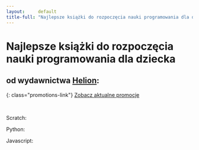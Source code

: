 ```yaml
---
layout:     default
title-full: "Najlepsze książki do rozpoczęcia nauki programowania dla dziecka"
---
```


# Najlepsze książki do rozpoczęcia nauki programowania dla dziecka
## od wydawnictwa [Helion](https://helion.pl/view/9102Q):

{: class="promotions-link"}
[Zobacz aktualne promocje](https://helion.pl/page/9102Q/promocje)


<br>

Scratch:

<div class="book">
    <script src="https://helion.pl/plugins/new/ksiazkasm.phi?id=scrabt&nr=9102Q&size=181&utf8=1"></script>
</div>

<div class="book">
    <script src="https://helion.pl/plugins/new/ksiazkasm.phi?id=a_03cg&nr=9102Q&size=181&utf8=1"></script>
</div>

<div class="book">
    <script src="https://helion.pl/plugins/new/ksiazkasm.phi?id=scrakp&nr=9102Q&size=181&utf8=1"></script>
</div>

Python:

<div class="book">
    <script src="https://helion.pl/plugins/new/ksiazkasm.phi?id=hellow&nr=9102Q&size=181&utf8=1"></script>
</div>

<div class="book">
    <script src="https://helion.pl/plugins/new/ksiazkasm.phi?id=a_03ch&nr=9102Q&size=181&utf8=1"></script>
</div>

<div class="book">
    <script src="https://helion.pl/plugins/new/ksiazkasm.phi?id=a_03ca&nr=9102Q&size=181&utf8=1"></script>
</div>

Javascript:

<div class="book">
    <script src="https://helion.pl/plugins/new/ksiazkasm.phi?id=a_0352&nr=9102Q&size=181&utf8=1"></script>
</div>